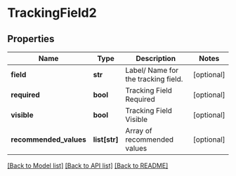 # TrackingField2

## Properties
Name | Type | Description | Notes
------------ | ------------- | ------------- | -------------
**field** | **str** | Label/ Name for the tracking field. | [optional] 
**required** | **bool** | Tracking Field Required | [optional] 
**visible** | **bool** | Tracking Field Visible | [optional] 
**recommended_values** | **list[str]** | Array of recommended values | [optional] 

[[Back to Model list]](../README.md#documentation-for-models) [[Back to API list]](../README.md#documentation-for-api-endpoints) [[Back to README]](../README.md)

